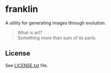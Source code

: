 # franklin

A utility for generating images through evolution.

> What is art?  
> Something more than sum of its parts.

## License

See [LICENSE.txt](LICENSE.txt) file.
